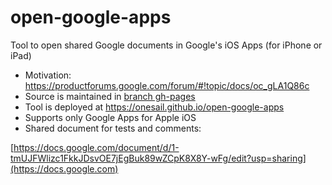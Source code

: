 # open-google-apps
Tool to open shared Google documents in Google's iOS Apps (for iPhone or iPad)

* Motivation: https://productforums.google.com/forum/#!topic/docs/oc_gLA1Q86c
* Source is maintained in [branch gh-pages](https://github.com/onesail/open-google-apps/tree/gh-pages)
* Tool is deployed at https://onesail.github.io/open-google-apps
* Supports only Google Apps for Apple iOS
* Shared document for tests and comments:

[https://docs.google.com/document/d/1-tmUJFWlizc1FkkJDsvOE7jEgBuk89wZCpK8X8Y-wFg/edit?usp=sharing](https://docs.google.com)
